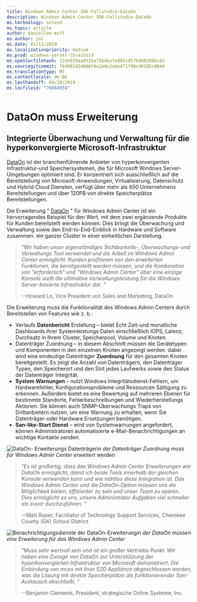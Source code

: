 ```yaml
---
title: Windows Admin Center SDK-Fallstudie-DataOn
description: Windows Admin Center SDK-Fallstudie-DataOn
ms.technology: extend
ms.topic: article
author: daniellee-msft
ms.author: jol
ms.date: 01/11/2019
ms.localizationpriority: medium
ms.prod: windows-server-threshold
ms.openlocfilehash: 12de939aa451ba75b4bafed85cd57bdd8280bc81
ms.sourcegitcommit: f6490192d686f0a1e0c2ebe471f98e30105c0844
ms.translationtype: MT
ms.contentlocale: de-DE
ms.lasthandoff: 09/10/2019
ms.locfileid: "70864934"
---
```

# <a name="dataon-must-extension"></a>DataOn muss Erweiterung

## <a name="integrated-monitoring-and-management-for-microsoft-hyper-converged-infrastructure"></a>Integrierte Überwachung und Verwaltung für die hyperkonvergierte Microsoft-Infrastruktur

[DataOn](http://www.dataonstorage.com/) ist der branchenführende Anbieter von hyperkonvergenten Infrastruktur-und Speichersystemen, die für Microsoft Windows Server-Umgebungen optimiert sind. Er konzentriert sich ausschließlich auf die Bereitstellung von Microsoft-Anwendungen, Virtualisierung, Datenschutz und Hybrid Cloud Diensten, verfügt über mehr als 650 Unternehmens Bereitstellungen und über 120PB von direkte Speicherplätze Bereitstellungen.

Die Erweiterung " [DataOn](http://www.dataonstorage.com/must) " für Windows Admin Center ist ein hervorragendes Beispiel für den Wert, mit dem zwei ergänzende Produkte für Kunden bereitstellt werden können. Dies bringt die Überwachung und Verwaltung sowie den End-to-End-Einblick in Hardware und Software zusammen. ein ganzer Cluster in einer einheitlichen Darstellung.

> <cite>"Wir haben unser eigenständiges Sichtbarkeits-, Überwachungs-und Verwaltungs Tool verwendet und die Arbeit im Windows Admin Center ermöglicht. Kunden profitieren von den erweiterten Funktionen, die bereitgestellt werden müssen, und die Kombination von "erforderlich" und "Windows Admin Center" über eine einzige Konsole stellt die ultimative Verwaltungsleistung für die Windows Server-basierte Infrastruktur dar. "</cite>
>
> --Howard Lo, Vice President von Sales and Marketing, DataOn

Die Erweiterung muss die Funktionalität des Windows Admin Centers durch Bereitstellen von Features wie z. b.:
- Verlaufs **Datenbericht** Erstellung – bietet Echt Zeit-und monatliche Dashboards ihrer Systemleistungs Daten einschließlich IOPS, Latenz, Durchsatz in Ihrem Cluster, Speicherpool, Volume und Knoten.
- Datenträger Zuordnung – in diesem Abschnitt müssen die Gerätetypen und Komponenten in den einzelnen Knoten angezeigt werden. dabei wird eine eindeutige Datenträger **Zuordnung** für den gesamten Knoten bereitgestellt. Es zeigt die Anzahl von Datenträgern, den Datenträger Typen, den Speicherort und den Slot jedes Laufwerks sowie den Status der Datenträger Integrität.
- **System Warnungen** – nutzt Windows Integritätsdienst-Fehlern, um Hardwarefehler, Konfigurationsprobleme und Ressourcen Sättigung zu erkennen. Außerdem bietet es eine Bewertung auf mehreren Ebenen für bestimmte Standorte, Fehlerbeschreibungen und Wiederherstellungs Aktionen. Sie können auch SNMP-Überwachungs Traps von Drittanbietern nutzen, um eine Warnung zu erhalten, wenn Sie Datenträger-oder Hardware Ersetzungen benötigen.
- **San-like-Start Dienst** – wird von Systemwarnungen angefordert, können Administratoren automatisierte e-Mail-Benachrichtigungen an wichtige Kontakte senden.

![DataOn-](../../media/extend-case-study-dataon/dataon-1.png)
Erweiterungs Datenträger*in der Datenträger Zuordnung muss für Windows Admin Center erweitert* werden

> <cite>"Es ist großartig, dass das Windows Admin Center Erweiterungen wie DataOn ermöglicht, damit ich beide Tools innerhalb der gleichen Konsole verwenden kann und wie nahtlos diese Integration ist. Das Windows Admin Center und die DataOn-Option müssen uns die Möglichkeit bieten, effizienter zu sein und unser Team zu sparen. Dies ermöglicht es uns, unsere Administrator Aufgaben viel schneller als zuvor durchzuführen. "</cite>
>
> --Matt Roper, Facilitator of Technology Support Services, Cherokee County (GA) School District

![Benachrichtigungsdienste der](../../media/extend-case-study-dataon/dataon-2.png)
DataOn-Erweiterung*in der DataOn müssen eine Erweiterung für das Windows Admin Center*

> <cite>"Muss sehr wertvoll sein und ist ein großer Vertriebs Punkt. Wir haben eine Zusage von DataOn zur Unterstützung der hyperkonvergierten Infrastruktur von Microsoft demonstriert. Die Einbindung von muss mit ihrer S2D Appliance abgeschlossen werden, was die Lösung mit direkte Speicherplätze als funktionierender San-Austausch abschließt. "</cite>
>
> --Benjamin Clements, President, strategische Online Systeme, Inc.